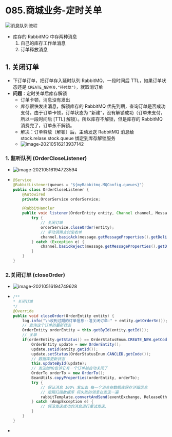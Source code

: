 # 085.商城业务-定时关单

![消息队列流程](https://raw.githubusercontent.com/TWDH/Leetcode-From-Zero/pictures/img/%E6%B6%88%E6%81%AF%E9%98%9F%E5%88%97%E6%B5%81%E7%A8%8B.jpg)

* 库存的 RabbitMQ 中存两种消息
  1. 自己的库存工作单消息
  2. 订单释放消息

## 1. 关闭订单

* 下订单订单，把订单存入延时队列 RabbitMQ，一段时间后 TTL，如果订单状态还是 `CREATE_NEW(0,"待付款")`，就取消订单
* **问题**：定时关单后库存解锁
  * 订单卡顿，消息没有发出
  * 库存很快发出消息，解锁库存的 RabbitMQ 优先到期，查询订单是否成功支付。由于订单卡顿，订单状态为 “新建”，没有解锁成功（订单未支付，所以一段时间后 [TTL] 解锁）。所以库存不解锁，但是库存的 RabbitMQ 消费完了，订单永不解锁。
  * 解决：订单释放（解锁）后，主动发送 RabbitMQ 消息给 stock.relase.stock.queue 绑定到库存解锁服务
  * ![image-20210516213937142](https://raw.githubusercontent.com/TWDH/Leetcode-From-Zero/pictures/img/image-20210516213937142.png)

### 1. 监听队列 (OrderCloseListener)

* ![image-20210516194723594](https://raw.githubusercontent.com/TWDH/Leetcode-From-Zero/pictures/img/image-20210516194723594.png)

* ```java
  @Service
  @RabbitListener(queues = "${myRabbitmq.MQConfig.queues}")
  public class OrderCloseListener {
      @Autowired
      private OrderService orderService;
  
      @RabbitHandler
      public void listener(OrderEntity entity, Channel channel, Message message) throws IOException {
          try {
              // 关闭订单
              orderService.closeOrder(entity);
              // 手动调用支付宝收单
              channel.basicAck(message.getMessageProperties().getDeliveryTag(),false);
          } catch (Exception e) {
              channel.basicReject(message.getMessageProperties().getDeliveryTag(),true);
          }
      }
  }
  ```

  

### 2.关闭订单 (closeOrder)

* ![image-20210516194749628](https://raw.githubusercontent.com/TWDH/Leetcode-From-Zero/pictures/img/image-20210516194749628.png)

* ```java
  /**
  * 关闭订单
  */
  @Override
  public void closeOrder(OrderEntity entity) {
      log.info("\n收到过期的订单信息--准关闭订单:" + entity.getOrderSn());
      // 查询这个订单的最新状态
      OrderEntity orderEntity = this.getById(entity.getId());
      // 关单
      if(orderEntity.getStatus() == OrderStatusEnum.CREATE_NEW.getCode()){
          OrderEntity update = new OrderEntity();
          update.setId(entity.getId());
          update.setStatus(OrderStatusEnum.CANCLED.getCode());
          // 数据库更新状态
          this.updateById(update);
          // 发送给MQ告诉它有一个订单被自动关闭了
          OrderTo orderTo = new OrderTo();
          BeanUtils.copyProperties(orderEntity, orderTo);
          try {
              // 保证消息 100% 发出去 每一个消息在数据库保存详细信息
              // 定期扫描数据库 将失败的消息在发送一遍
              rabbitTemplate.convertAndSend(eventExchange, ReleaseOtherKey , orderTo);
          } catch (AmqpException e) {
              // 将没发送成功的消息进行重试发送.
          }
      }
  }
  ```

* 































